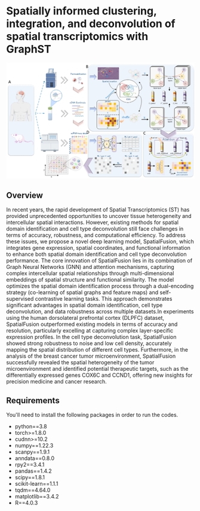 # Spatially informed clustering, integration, and deconvolution of spatial transcriptomics with GraphST


![](https://github.com/w2260584531/SpatialFusion-main/blob/main/model.png)

## Overview
In recent years, the rapid development of Spatial Transcriptomics (ST) has provided unprecedented opportunities to uncover tissue heterogeneity and intercellular spatial interactions. However, existing methods for spatial domain identification and cell type deconvolution still face challenges in terms of accuracy, robustness, and computational efficiency. To address these issues, we propose a novel deep learning model, SpatialFusion, which integrates gene expression, spatial coordinates, and functional information to enhance both spatial domain identification and cell type deconvolution performance. The core innovation of SpatialFusion lies in its combination of Graph Neural Networks (GNN) and attention mechanisms, capturing complex intercellular spatial relationships through multi-dimensional embeddings of spatial structure and functional similarity. The model optimizes the spatial domain identification process through a dual-encoding strategy (co-learning of spatial graphs and feature maps) and self-supervised contrastive learning tasks. This approach demonstrates significant advantages in spatial domain identification, cell type deconvolution, and data robustness across multiple datasets.In experiments using the human dorsolateral prefrontal cortex (DLPFC) dataset, SpatialFusion outperformed existing models in terms of accuracy and resolution, particularly excelling at capturing complex layer-specific expression profiles. In the cell type deconvolution task, SpatialFusion showed strong robustness to noise and low cell density, accurately mapping the spatial distribution of different cell types. Furthermore, in the analysis of the breast cancer tumor microenvironment, SpatialFusion successfully revealed the spatial heterogeneity of the tumor microenvironment and identified potential therapeutic targets, such as the differentially expressed genes COX6C and CCND1, offering new insights for precision medicine and cancer research.

## Requirements
You'll need to install the following packages in order to run the codes.
* python==3.8
* torch>=1.8.0
* cudnn>=10.2
* numpy==1.22.3
* scanpy==1.9.1
* anndata==0.8.0
* rpy2==3.4.1
* pandas==1.4.2
* scipy==1.8.1
* scikit-learn==1.1.1
* tqdm==4.64.0
* matplotlib==3.4.2
* R==4.0.3



